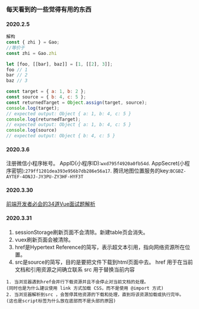 <!--
 * @Author: your name
 * @Date: 2020-02-05 11:34:12
 * @LastEditTime: 2020-03-31 18:20:35
 * @LastEditors: Please set LastEditors
 * @Description: In User Settings Edit
 * @FilePath: /node/gitbook/diary/index.md
 -->
### 每天看到的一些觉得有用的东西
#### 2020.2.5
```  javascript
解构
const { zhi } = Gao;
//等价于 
const zhi = Gao.zhi

let [foo, [[bar], baz]] = [1, [[2], 3]];
foo // 1
bar // 2
baz // 3

const target = { a: 1, b: 2 };
const source = { b: 4, c: 5 };
const returnedTarget = Object.assign(target, source);
console.log(target);
// expected output: Object { a: 1, b: 4, c: 5 }
console.log(returnedTarget);
// expected output: Object { a: 1, b: 4, c: 5 }
console.log(source)
// expected output: Object { b: 4, c: 5 }
``` 

#### 2020.3.6
注册微信小程序帐号。
AppID(小程序ID):`wxd795f4920a0fb54d`.
AppSecret(小程序密钥):`279ff1201dea393e956b7db286e56a17`.
腾讯地图位置服务的key:`BCGBZ-AYTEF-4ONJJ-JY3PU-ZY3HF-HYF3T`

#### 2020.3.30
[前端开发者必会的34道Vue面试题解析](https://juejin.im/post/5e8064c551882573a13777e2?utm_source=gold_browser_extension)


#### 2020.3.31
1. sessionStorage刷新页面不会清除。新建table页会消失。
2. vuex刷新页面会被清除。
3. href是Hypertext Reference的简写，表示超文本引用，指向网络资源所在位置。
4. src是source的简写，目的是要把文件下载到html页面中去。
href 用于在当前文档和引用资源之间确立联系
src 用于替换当前内容

``` 
1. 当浏览器遇到href会并行下载资源并且不会停止对当前文档的处理。
(同时也是为什么建议使用 link 方式加载 CSS，而不是使用 @import 方式)
2. 当浏览器解析到src ，会暂停其他资源的下载和处理，直到将该资源加载或执行完毕。
(这也是script标签为什么放在底部而不是头部的原因)
```